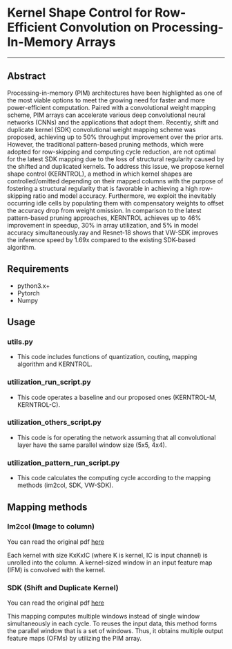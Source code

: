 # Kernel Shape Control for Row-Efficient Convolution on Processing-In-Memory Arrays
---
## Abstract
Processing-in-memory (PIM) architectures have been highlighted as one of the most viable options to meet the growing need for faster and more power-efficient computation. Paired with a convolutional weight mapping scheme, PIM arrays can accelerate various deep convolutional neural networks (CNNs) and the applications that adopt them. Recently, shift and duplicate kernel (SDK) convolutional weight mapping scheme was proposed, achieving up to 50% throughput improvement over the prior arts. However, the traditional pattern-based pruning methods, which were adopted for row-skipping and computing cycle reduction, are not optimal for the latest SDK mapping due to the loss of structural regularity caused by the shifted and duplicated kernels. To address this issue, we propose kernel shape control (KERNTROL), a method in which kernel shapes are controlled/omitted depending on their mapped columns with the purpose of fostering a structural regularity that is favorable in achieving a high row-skipping ratio and model accuracy. Furthermore, we exploit the inevitably occurring idle cells by populating them with compensatory weights to offset the accuracy drop from weight omission. In comparison to the latest pattern-based pruning approaches, KERNTROL achieves up to 46% improvement in speedup, 30% in array utilization, and 5% in model accuracy simultaneously.ray and Resnet-18 shows that VW-SDK improves the inference speed by 1.69x compared to the existing SDK-based algorithm.

## Requirements
+ python3.x+
+ Pytorch
+ Numpy

## Usage

### utils.py
* This code includes functions of quantization, couting, mapping algorithm and KERNTROL.

### utilization_run_script.py
* This code operates a baseline and our proposed ones (KERNTROL-M, KERNTROL-C).

### utilization_others_script.py
* This code is for operating the network assuming that all convolutional layer have the same parallel window size (5x5, 4x4).

### utilization_pattern_run_script.py
* This code calculates the computing cycle according to the mapping methods (im2col, SDK, VW-SDK).


## Mapping methods

### Im2col (Image to column)
You can read the original pdf [here](https://dl.acm.org/doi/10.1145/2964284.2967243)

Each kernel with size KxKxIC (where K is kernel, IC is input channel) is unrolled into the column. A kernel-sized window in an input feature map (IFM) is convolved with the kernel.


### SDK (Shift and Duplicate Kernel)
You can read the original pdf [here](https://ieeexplore.ieee.org/document/9104658)

This mapping computes multiple windows instead of single window simultaneously in each cycle. To reuses the input data, this method forms the parallel window that is a set of windows. Thus, it obtains multiple output feature maps (OFMs) by utilizing the PIM array.
